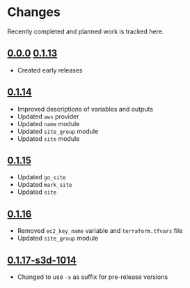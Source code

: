 # Changes
Recently completed and planned work is tracked here.

## [0.0.0](.) [0.1.13](.)
- Created early releases

## [0.1.14](.)
- Improved descriptions of variables and outputs
- Updated `aws` provider
- Updated `name` module
- Updated `site_group` module
- Updated `site` module

## [0.1.15](.)
- Updated `go_site`
- Updated `mark_site`
- Updated `site`

## [0.1.16](.)
- Removed `ec2_key_name` variable and `terraform.tfvars` file
- Updated `site_group` module

## [0.1.17-s3d-1014](.)
- Changed to use `-x` as suffix for pre-release versions
